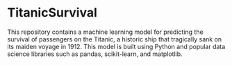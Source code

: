 # TitanicSurvival
This repository contains a machine learning model for predicting the survival of passengers on the Titanic, a historic ship that tragically sank on its maiden voyage in 1912. This model is built using Python and popular data science libraries such as pandas, scikit-learn, and matplotlib.
